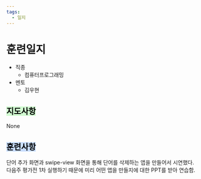```yaml
---
tags:
  - 일지
---
```

# 훈련일지

- 직종
	- 컴퓨터프로그래밍
- 멘토
	- 김우현
## <mark style="background: #BBFABBA6;">지도사항</mark>

None

## <mark style="background: #ADCCFFA6;">훈련사항</mark>

단어 추가 화면과 swipe-view 화면을 통해 단어를 삭제하는 앱을 만들어서 시연했다.
다음주 평가전 1차 실행하기 때문에 미리 어떤 앱을 만들지에 대한 PPT를 받아 연습함.